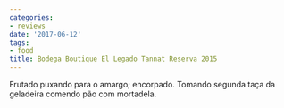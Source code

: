 ```yaml
---
categories:
- reviews
date: '2017-06-12'
tags:
- food
title: Bodega Boutique El Legado Tannat Reserva 2015
---
```


Frutado puxando para o amargo; encorpado. Tomando segunda taça da geladeira comendo pão com mortadela.